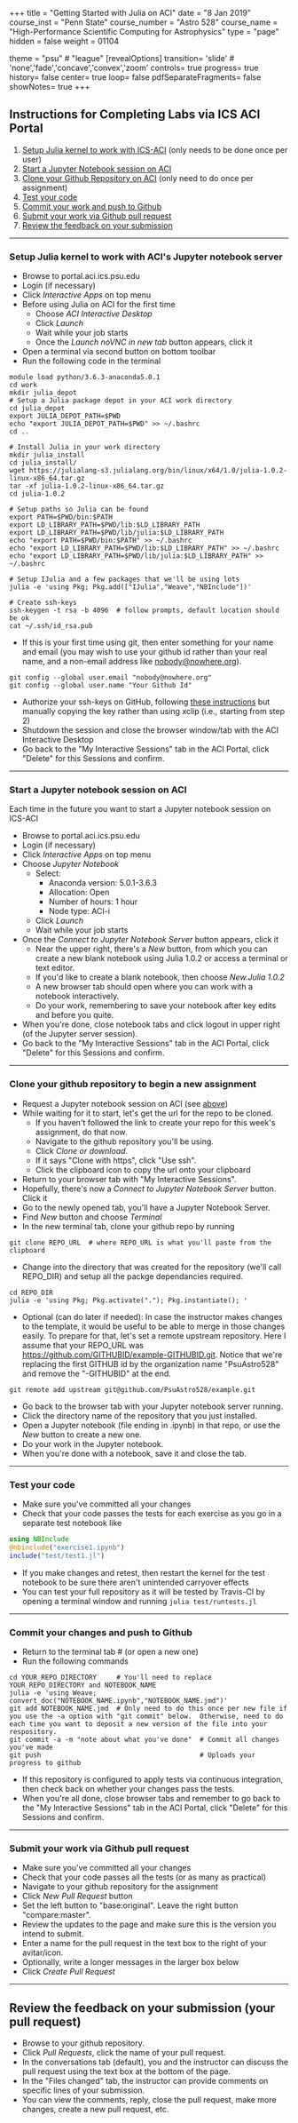+++
title = "Getting Started with Julia on ACI"
date = "8 Jan 2019"
course_inst = "Penn State"
course_number = "Astro 528"
course_name = "High-Performance Scientific Computing for Astrophysics"
type = "page"
hidden = false
weight = 01104

theme = "psu" # "league"
[revealOptions]
transition= 'slide' # 'none','fade','concave','convex','zoom'
controls= true
progress= true
history= false
center= true
loop= false
pdfSeparateFragments= false
showNotes= true
+++

## Instructions for Completing Labs via ICS ACI Portal
1.  [Setup Julia kernel to work with ICS-ACI](#setup-julia) (only needs to be done once per user)
2.  [Start a Jupyter Notebook session on ACI](#start-jupyter)
3.  [Clone your Github Repository on ACI](#clone-repo) (only need to do once per assignment)
4.  [Test your code](#test-code)
5.  [Commit your work and push to Github](#commit-push)
6.  [Submit your work via Github pull request](#submit-pr)
7.  [Review the feedback on your submission](#discuss-pr)

---

<a id="setup-julia"></a>
### Setup Julia kernel to work with ACI's Jupyter notebook server

- Browse to portal.aci.ics.psu.edu
- Login (if necessary)
- Click _Interactive Apps_ on top menu
- Before using Julia on ACI for the first time
   + Choose _ACI Interactive Desktop_
   + Click _Launch_
   + Wait while your job starts
   + Once the _Launch noVNC in new tab_ button appears, click it
- Open a terminal via second button on bottom toolbar
- Run the following code in the terminal

```shell
module load python/3.6.3-anaconda5.0.1
cd work
mkdir julia_depot
# Setup a Julia package depot in your ACI work directory
cd julia_depot
export JULIA_DEPOT_PATH=$PWD
echo "export JULIA_DEPOT_PATH=$PWD" >> ~/.bashrc
cd ..

# Install Julia in your work directory
mkdir julia_install
cd julia_install/
wget https://julialang-s3.julialang.org/bin/linux/x64/1.0/julia-1.0.2-linux-x86_64.tar.gz
tar -xf julia-1.0.2-linux-x86_64.tar.gz
cd julia-1.0.2

# Setup paths so Julia can be found
export PATH=$PWD/bin:$PATH
export LD_LIBRARY_PATH=$PWD/lib:$LD_LIBRARY_PATH
export LD_LIBRARY_PATH=$PWD/lib/julia:$LD_LIBRARY_PATH
echo "export PATH=$PWD/bin:$PATH" >> ~/.bashrc
echo "export LD_LIBRARY_PATH=$PWD/lib:$LD_LIBRARY_PATH" >> ~/.bashrc
echo "export LD_LIBRARY_PATH=$PWD/lib/julia:$LD_LIBRARY_PATH" >> ~/.bashrc

# Setup IJulia and a few packages that we'll be using lots
julia -e 'using Pkg; Pkg.add(["IJulia","Weave","NBInclude"])'

# Create ssh-keys
ssh-keygen -t rsa -b 4096  # follow prompts, default location should be ok
cat ~/.ssh/id_rsa.pub
```

- If this is your first time using git, then enter something for your name and email (you may wish to use your github id rather than your real name, and a non-email address like nobody@nowhere.org).

```shell
git config --global user.email "nobody@nowhere.org"
git config --global user.name "Your Github Id"
```

- Authorize your ssh-keys on GitHub, following [these instructions](https://help.github.com/articles/adding-a-new-ssh-key-to-your-github-account/#platform-linux) but manually copying the key rather than using xclip (i.e., starting from step 2)
- Shutdown the session and close the browser window/tab with the ACI Interactive Desktop
- Go back to the "My Interactive Sessions" tab in the ACI Portal, click "Delete" for this Sessions and confirm.

---
<a id="start-jupyter"></a>
### Start a Jupyter notebook session on ACI
Each time in the future you want to start a Jupyter notebook session on ICS-ACI

- Browse to portal.aci.ics.psu.edu
- Login (if necessary)
- Click _Interactive Apps_ on top menu
- Choose _Jupyter Notebook_
    + Select:
        - Anaconda version: 5.0.1-3.6.3
        - Allocation: Open
        - Number of hours: 1 hour
        - Node type: ACI-i
    + Click _Launch_
    + Wait while your job starts
- Once the _Connect to Jupyter Notebook Server_ button appears, click it
    + Near the upper right, there's a _New_ button, from which you can create a new blank notebook using Julia 1.0.2 or access a terminal or text editor.
    + If you'd like to create a blank notebook, then choose _New.Julia 1.0.2_
    + A new browser tab should open where you can work with a notebook interactively.
    + Do your work, remembering to save your notebook after key edits and before you quite.
- When you're done, close notebook tabs and click logout in upper right (of the Jupyter server session).
- Go back to the "My Interactive Sessions" tab in the ACI Portal, click "Delete" for this Sessions and confirm.

---
<a id="clone-repo"></a>
### Clone your github repository to begin a new assignment

- Request a Jupyter notebook session on ACI (see [above](#start-jupyter))
- While waiting for it to start, let's get the url for the repo to be cloned.
    + If you haven't followed the link to create your repo for this week's assignment, do that now.
    + Navigate to the github repository you'll be using.
    + Click _Clone or download_.
    + If it says "Clone with https", click "Use ssh".
    + Click the clipboard icon to copy the url onto your clipboard
- Return to your browser tab with "My Interactive Sessions".
- Hopefully, there's now a _Connect to Jupyter Notebook Server_ button. Click it
- Go to the newly opened tab, you'll have a Jupyter Notebook Server.
- Find _New_ button and choose _Terminal_
- In the new terminal tab, clone your github repo by running

```shell
git clone REPO_URL  # where REPO_URL is what you'll paste from the clipboard
```
- Change into the directory that was created for the repository (we'll call REPO_DIR) and setup all the packge dependancies required.

```shell
cd REPO_DIR
julia -e 'using Pkg; Pkg.activate("."); Pkg.instantiate(); '
```
- Optional (can do later if needed):  In case the instructor makes changes to the template, it would be useful to be able to merge in those changes easily.  To prepare for that, let's set a remote upstream repository.  Here I assume that your REPO_URL was https://github.com/GITHUBID/example-GITHUBID.git.  Notice that we're replacing the first GITHUB id by the organization name "PsuAstro528" and remove the "-GITHUBID" at the end.
```shell
git remote add upstream git@github.com/PsuAstro528/example.git
```

- Go back to the browser tab with your Jupyter notebook server running.
- Click the directory name of the repository that you just installed.
- Open a Jupyter notebook (file ending in .ipynb) in that repo, or use the _New_ button to create a new one.
- Do your work in the Jupyter notebook.
- When you're done with a notebook, save it and close the tab.

---
<a id="run-tests"></a>
### Test your code

- Make sure you've committed all your changes
- Check that your code passes the tests for each exercise as you go in a separate test notebook like

```julia
using NBInclude
@nbinclude("exercise1.ipynb")
include("test/test1.jl")
```
- If you make changes and retest, then restart the kernel for the test notebook to be sure there aren't unintended carryover effects
- You can test your full repository as it will be tested by Travis-CI by opening a terminal window and running `julia test/runtests.jl`

---
<a id="commit-push"></a>
### Commit your changes and push to Github

- Return to the terminal tab # (or open a new one)
- Run the following commands

```shell
cd YOUR_REPO_DIRECTORY     # You'll need to replace YOUR_REPO_DIRECTORY and NOTEBOOK_NAME
julia -e 'using Weave; convert_doc("NOTEBOOK_NAME.ipynb","NOTEBOOK_NAME.jmd")'
git add NOTEBOOK_NAME.jmd  # Only need to do this once per new file if you use the -a option with "git commit" below.  Otherwise, need to do each time you want to deposit a new version of the file into your respository.
git commit -a -m "note about what you've done"  # Commit all changes you've made
git push                                        # Uploads your progress to github
```
- If this repository is configured to apply tests via continuous integration, then check back on whether your changes pass the tests.
- When you're all done, close browser tabs and remember to go back to the "My Interactive Sessions" tab in the ACI Portal, click "Delete" for this Sessions and confirm.

---
<a id="submit-pr"></a>
### Submit your work via Github pull request

- Make sure you've committed all your changes
- Check that your code passes all the tests (or as many as practical)
- Navigate to your github repository for the assignment
- Click _New Pull Request_ button
- Set the left button to "base:original".  Leave the right button "compare:master".
- Review the updates to the page and make sure this is the version you intend to submit.
- Enter a name for the pull request in the text box to the right of your avitar/icon.
- Optionally, write a longer messages in the larger box below
- Click _Create Pull Request_

---
<a id="discuss-pr"></a>
## Review the feedback on your submission (your pull request)
- Browse to your github repository.
- Click _Pull Requests_, click the name of your pull request.
- In the conversations tab (default), you and the instructor can discuss the pull request using the text box at the bottom of the page.
- In the "Files changed" tab, the instructor can provide comments on specific lines of your submission.
- You can view the comments, reply, close the pull request, make more changes, create a new pull request, etc.
